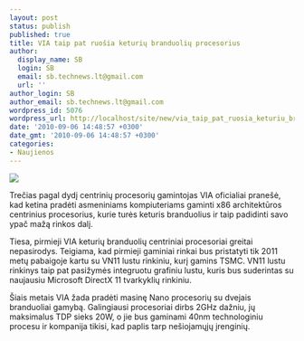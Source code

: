 ```yaml
---
layout: post
status: publish
published: true
title: VIA taip pat ruošia keturių branduolių procesorius
author:
  display_name: SB
  login: SB
  email: sb.technews.lt@gmail.com
  url: ''
author_login: SB
author_email: sb.technews.lt@gmail.com
wordpress_id: 5076
wordpress_url: http://localhost/site/new/via_taip_pat_ruosia_keturiu_branduoliu_procesorius/
date: '2010-09-06 14:48:57 +0300'
date_gmt: '2010-09-06 14:48:57 +0300'
categories:
- Naujienos
---
```

<div class="imgright"><img src="http://www.part.lt/img/ba85e4905fc7b9ab76b6401164124269618.jpg"  /></div>
<p>Trečias pagal dydį centrinių procesorių gamintojas VIA oficialiai pranešė, kad ketina pradėti asmeniniams kompiuteriams gaminti x86 architektūros centrinius procesorius, kurie  turės keturis branduolius ir taip padidinti savo ypač mažą rinkos dalį.</p>
<p>Tiesa, pirmieji VIA keturių branduolių centriniai procesoriai greitai nepasirodys. Teigiama, kad pirmieji gaminiai rinkai bus pristatyti tik 2011 metų pabaigoje kartu su VN11 lustu rinkiniu, kurį gamins TSMC. VN11 lustu rinkinys taip pat pasižymės integruotu grafiniu lustu, kuris bus suderintas su naujausiu Microsoft DirectX 11 tvarkyklių rinkiniu.</p>
<p>Šiais metais VIA žada pradėti masinę Nano procesorių su dvejais branduoliai gamybą. Galingiausi procesoriai dirbs 2GHz dažniu, jų maksimalus TDP sieks 20W, o jie bus gaminami 40nm technologiniu procesu ir kompanija tikisi, kad paplis tarp nešiojamųjų įrenginių.<br /></p>
